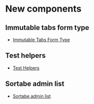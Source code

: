 # New components

## Immutable tabs form type

- [Immutable Tabs Form Type](./10-immutable-tabs-type.md)

## Test helpers

- [Test Helpers](./20-test-helper-traits.md)


## Sortabe admin list

- [Sortabe admin list](./30-sortable-admin-list.md)
